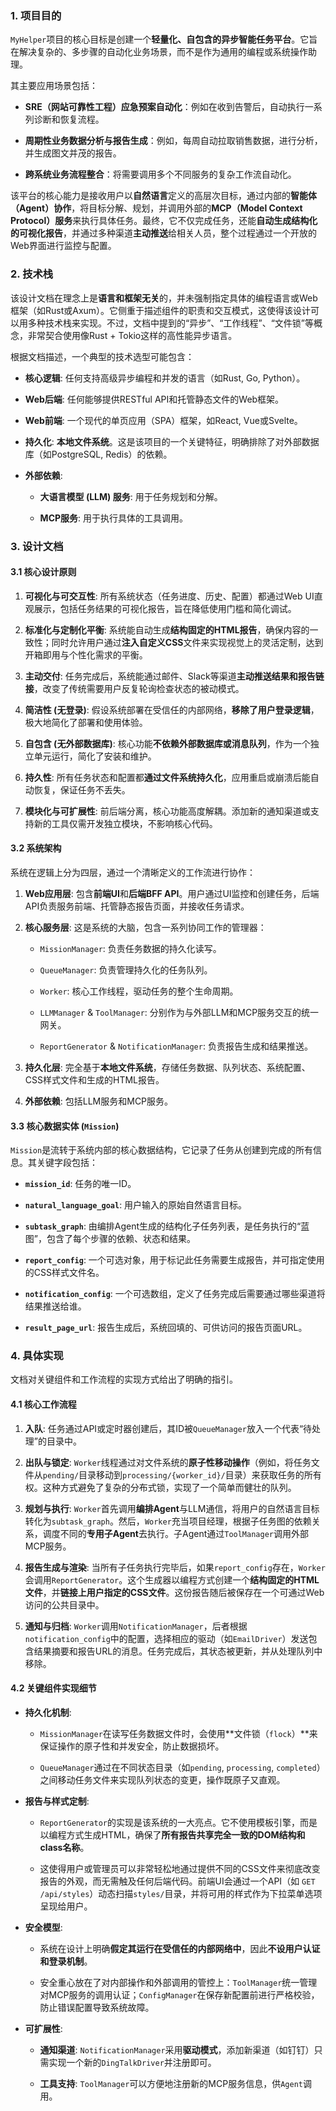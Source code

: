 ### 1. 项目目的

`MyHelper`项目的核心目标是创建一个**轻量化、自包含的异步智能任务平台**。它旨在解决复杂的、多步骤的自动化业务场景，而不是作为通用的编程或系统操作助理。

其主要应用场景包括：

- **SRE（网站可靠性工程）应急预案自动化**：例如在收到告警后，自动执行一系列诊断和恢复流程。
    
- **周期性业务数据分析与报告生成**：例如，每周自动拉取销售数据，进行分析，并生成图文并茂的报告。
    
- **跨系统业务流程整合**：将需要调用多个不同服务的复杂工作流自动化。
    

该平台的核心能力是接收用户以**自然语言**定义的高层次目标，通过内部的**智能体（Agent）协作**，将目标分解、规划，并调用外部的**MCP（Model Context Protocol）服务**来执行具体任务。最终，它不仅完成任务，还能**自动生成结构化的可视化报告**，并通过多种渠道**主动推送**给相关人员，整个过程通过一个开放的Web界面进行监控与配置。

### 2. 技术栈

该设计文档在理念上是**语言和框架无关**的，并未强制指定具体的编程语言或Web框架（如Rust或Axum）。它侧重于描述组件的职责和交互模式，这使得该设计可以用多种技术栈来实现。不过，文档中提到的“异步”、“工作线程”、“文件锁”等概念，非常契合使用像Rust + Tokio这样的高性能异步语言。

根据文档描述，一个典型的技术选型可能包含：

- **核心逻辑**: 任何支持高级异步编程和并发的语言（如Rust, Go, Python）。
    
- **Web后端**: 任何能够提供RESTful API和托管静态文件的Web框架。
    
- **Web前端**: 一个现代的单页应用（SPA）框架，如React, Vue或Svelte。
    
- **持久化**: **本地文件系统**。这是该项目的一个关键特征，明确排除了对外部数据库（如PostgreSQL, Redis）的依赖。
    
- **外部依赖**:
    
    - **大语言模型 (LLM) 服务**: 用于任务规划和分解。
        
    - **MCP服务**: 用于执行具体的工具调用。
        

### 3. 设计文档

#### 3.1 核心设计原则

1. **可视化与可交互性**: 所有系统状态（任务进度、历史、配置）都通过Web UI直观展示，包括任务结果的可视化报告，旨在降低使用门槛和简化调试。
    
2. **标准化与定制化平衡**: 系统能自动生成**结构固定的HTML报告**，确保内容的一致性；同时允许用户通过**注入自定义CSS**文件来实现视觉上的灵活定制，达到开箱即用与个性化需求的平衡。
    
3. **主动交付**: 任务完成后，系统能通过邮件、Slack等渠道**主动推送结果和报告链接**，改变了传统需要用户反复轮询检查状态的被动模式。
    
4. **简洁性 (无登录)**: 假设系统部署在受信任的内部网络，**移除了用户登录逻辑**，极大地简化了部署和使用体验。
    
5. **自包含 (无外部数据库)**: 核心功能**不依赖外部数据库或消息队列**，作为一个独立单元运行，简化了安装和维护。
    
6. **持久性**: 所有任务状态和配置都**通过文件系统持久化**，应用重启或崩溃后能自动恢复，保证任务不丢失。
    
7. **模块化与可扩展性**: 前后端分离，核心功能高度解耦。添加新的通知渠道或支持新的工具仅需开发独立模块，不影响核心代码。
    

#### 3.2 系统架构

系统在逻辑上分为四层，通过一个清晰定义的工作流进行协作：

1. **Web应用层**: 包含**前端UI**和**后端BFF API**。用户通过UI监控和创建任务，后端API负责服务前端、托管静态报告页面，并接收任务请求。
    
2. **核心服务层**: 这是系统的大脑，包含一系列协同工作的管理器：
    
    - `MissionManager`: 负责任务数据的持久化读写。
        
    - `QueueManager`: 负责管理持久化的任务队列。
        
    - `Worker`: 核心工作线程，驱动任务的整个生命周期。
        
    - `LLMManager` & `ToolManager`: 分别作为与外部LLM和MCP服务交互的统一网关。
        
    - `ReportGenerator` & `NotificationManager`: 负责报告生成和结果推送。
        
3. **持久化层**: 完全基于**本地文件系统**，存储任务数据、队列状态、系统配置、CSS样式文件和生成的HTML报告。
    
4. **外部依赖**: 包括LLM服务和MCP服务。
    

#### 3.3 核心数据实体 (`Mission`)

`Mission`是流转于系统内部的核心数据结构，它记录了任务从创建到完成的所有信息。其关键字段包括：

- **`mission_id`**: 任务的唯一ID。
    
- **`natural_language_goal`**: 用户输入的原始自然语言目标。
    
- **`subtask_graph`**: 由编排Agent生成的结构化子任务列表，是任务执行的“蓝图”，包含了每个步骤的依赖、状态和结果。
    
- **`report_config`**: 一个可选对象，用于标记此任务需要生成报告，并可指定使用的CSS样式文件名。
    
- **`notification_config`**: 一个可选数组，定义了任务完成后需要通过哪些渠道将结果推送给谁。
    
- **`result_page_url`**: 报告生成后，系统回填的、可供访问的报告页面URL。
    

### 4. 具体实现

文档对关键组件和工作流程的实现方式给出了明确的指引。

#### 4.1 核心工作流程

1. **入队**: 任务通过API或定时器创建后，其ID被`QueueManager`放入一个代表“待处理”的目录中。
    
2. **出队与锁定**: `Worker`线程通过对文件系统的**原子性移动操作**（例如，将任务文件从`pending/`目录移动到`processing/{worker_id}/`目录）来获取任务的所有权。这种方式避免了复杂的分布式锁，实现了一个简单而健壮的队列。
    
3. **规划与执行**: `Worker`首先调用**编排Agent**与LLM通信，将用户的自然语言目标转化为`subtask_graph`。然后，`Worker`充当项目经理，根据子任务图的依赖关系，调度不同的**专用子Agent**去执行。子Agent通过`ToolManager`调用外部MCP服务。
    
4. **报告生成与渲染**: 当所有子任务执行完毕后，如果`report_config`存在，`Worker`会调用`ReportGenerator`。这个生成器以编程方式创建一个**结构固定的HTML文件**，并**链接上用户指定的CSS文件**。这份报告随后被保存在一个可通过Web访问的公共目录中。
    
5. **通知与归档**: `Worker`调用`NotificationManager`，后者根据`notification_config`中的配置，选择相应的驱动（如`EmailDriver`）发送包含结果摘要和报告URL的消息。任务完成后，其状态被更新，并从处理队列中移除。
    

#### 4.2 关键组件实现细节

- **持久化机制**:
    
    - `MissionManager`在读写任务数据文件时，会使用**文件锁（`flock`）**来保证操作的原子性和并发安全，防止数据损坏。
        
    - `QueueManager`通过在不同状态目录（如`pending`, `processing`, `completed`）之间移动任务文件来实现队列状态的变更，操作既原子又直观。
        
- **报告与样式定制**:
    
    - `ReportGenerator`的实现是该系统的一大亮点。它不使用模板引擎，而是以编程方式生成HTML，确保了**所有报告共享完全一致的DOM结构和class名称**。
        
    - 这使得用户或管理员可以非常轻松地通过提供不同的CSS文件来彻底改变报告的外观，而无需触及任何后端代码。前端UI会通过一个API（如 `GET /api/styles`）动态扫描`styles/`目录，并将可用的样式作为下拉菜单选项呈现给用户。
        
- **安全模型**:
    
    - 系统在设计上明确**假定其运行在受信任的内部网络中**，因此**不设用户认证和登录机制**。
        
    - 安全重心放在了对内部操作和外部调用的管控上：`ToolManager`统一管理对MCP服务的调用认证；`ConfigManager`在保存新配置前进行严格校验，防止错误配置导致系统故障。
        
- **可扩展性**:
    
    - **通知渠道**: `NotificationManager`采用**驱动模式**，添加新渠道（如钉钉）只需实现一个新的`DingTalkDriver`并注册即可。
        
    - **工具支持**: `ToolManager`可以方便地注册新的MCP服务信息，供`Agent`调用。